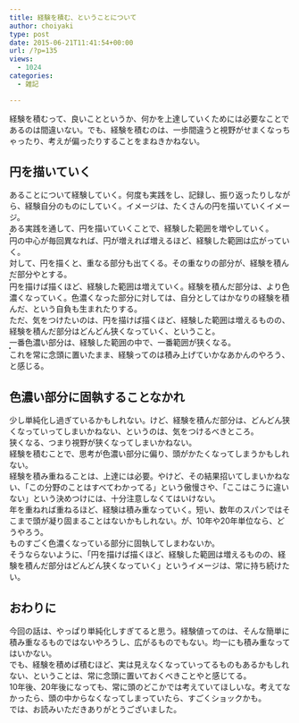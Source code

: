 ```yaml
---
title: 経験を積む、ということについて
author: choiyaki
type: post
date: 2015-06-21T11:41:54+00:00
url: /?p=135
views:
  - 1024
categories:
  - 雑記

---
```

経験を積むって、良いことというか、何かを上達していくためには必要なことであるのは間違いない。でも、経験を積むのは、一歩間違うと視野がせまくなっちゃったり、考えが偏ったりすることをまねきかねない。

## 円を描いていく

あることについて経験していく。何度も実践をし、記録し、振り返ったりしながら、経験自分のものにしていく。イメージは、たくさんの円を描いていくイメージ。  
ある実践を通して、円を描いていくことで、経験した範囲を増やしていく。  
<a href="https://www.flickr.com/photos/57988299@N08/18362013563" target="_blank" rel="nofollow"><img src="https://i0.wp.com/farm1.static.flickr.com/537/18362013563_dcc5c60924.jpg?w=660" alt="" title="IMG_7567 by choiyaki, on Flickr" style="border: 1px solid black;" data-recalc-dims="1" /></a>  
円の中心が毎回異なれば、円が増えれば増えるほど、経験した範囲は広がっていく。  
対して、円を描くと、重なる部分も出てくる。その重なりの部分が、経験を積んだ部分やとする。  
<a href="https://www.flickr.com/photos/57988299@N08/18362016723" target="_blank" rel="nofollow"><img src="https://i2.wp.com/farm1.static.flickr.com/459/18362016723_022fc628be.jpg?w=660" alt="" title="IMG_7568 by choiyaki, on Flickr" style="border: 1px solid black;" data-recalc-dims="1" /></a>  
円を描けば描くほど、経験した範囲は増えていく。経験を積んだ部分は、より色濃くなっていく。色濃くなった部分に対しては、自分としてはかなりの経験を積んだ、という自負も生まれたりする。  
ただ、気をつけたいのは、円を描けば描くほど、経験した範囲は増えるものの、経験を積んだ部分はどんどん狭くなっていく、ということ。  
一番色濃い部分は、経験した範囲の中で、一番範囲が狭くなる。  
<a href="https://www.flickr.com/photos/57988299@N08/18794990310" target="_blank" rel="nofollow"><img src="https://i0.wp.com/farm1.static.flickr.com/276/18794990310_043a9374f0.jpg?w=660" alt="" title="IMG_7569 by choiyaki, on Flickr" style="border: 1px solid black;" data-recalc-dims="1" /></a>  
これを常に念頭に置いたまま、経験ってのは積み上げていかなあかんのやろう、と感じる。

## 色濃い部分に固執することなかれ

少し単純化し過ぎているかもしれない。けど、経験を積んだ部分は、どんどん狭くなっていってしまいかねない、というのは、気をつけるべきところ。  
狭くなる、つまり視野が狭くなってしまいかねない。  
経験を積むことで、思考が色濃い部分に偏り、頭がかたくなってしまうかもしれない。  
経験を積み重ねることは、上達には必要。やけど、その結果招いてしまいかねない、「この分野のことはすべてわかってる」という傲慢さや、「ここはこうに違いない」という決めつけには、十分注意しなくてはいけない。  
年を重ねれば重ねるほど、経験は積み重なっていく。短い、数年のスパンではそこまで頭が凝り固まることはないかもしれない。が、10年や20年単位なら、どうやろう。  
ものすごく色濃くなっている部分に固執してしまわないか。  
そうならないように、「円を描けば描くほど、経験した範囲は増えるものの、経験を積んだ部分はどんどん狭くなっていく」というイメージは、常に持ち続けたい。

## おわりに

今回の話は、やっぱり単純化しすぎてると思う。経験値ってのは、そんな簡単に積み重なるものではないやろうし、広がるものでもない。均一にも積み重なってはいかない。  
でも、経験を積めば積むほど、実は見えなくなっていってるものもあるかもしれない、ということは、常に念頭に置いておくべきことやと感じてる。  
10年後、20年後になっても、常に頭のどこかでは考えていてほしいな。考えてなかったら、頭の中からなくなってしまっていたら、すごくショックかも。  
では、お読みいただきありがとうございました。